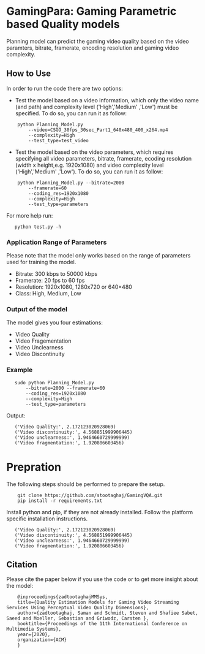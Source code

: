 # GamingPara: Gaming Parametric based Quality models

Planning model can predict the gaming video quality based on the video paramters, bitrate, framerate, encoding resolution and gaming video complexity. 


## How to Use
In order to run the code there are two options:
- Test the model based on a video information, which only the video name (and path) and complexity level ('High','Medium' ,'Low') must be specified. To do so, you can run it as follow:

```
    python Planning_Model.py 
        --video=CSGO_30fps_30sec_Part1_640x480_400_x264.mp4 
        --complexity=High 
        --test_type=test_video
```
- Test the model based on the video parameters, which requires specifying all video parameters, bitrate, framerate, ecoding resolution (width x height,e.g. 1920x1080) and video complexity level ('High','Medium' ,'Low').  To do so, you can run it as follow:

```
    python Planning_Model.py --bitrate=2000 
        --framerate=60 
        --coding_res=1920x1080 
        --complexity=High 
        --test_type=parameters
```

 For more help run:
 ```
    python test.py -h
```

### Application Range of Parameters 

Please note that the model only works based on the range of parameters used for training the model. 
- Bitrate: 300 kbps to 50000 kbps
- Framerate: 20 fps to 60 fps
- Resolution: 1920x1080, 1280x720 or 640×480
- Class: High, Medium, Low

### Output of the model
The model gives you four estimations: 
- Video Quality
- Video Fragementation
- Video Unclearness
- Video Discontinuity

### Example 
 ```
    sudo python Planning_Model.py 
        --bitrate=2000 --framerate=60 
        --coding_res=1920x1080 
        --complexity=High 
        --test_type=parameters
 ```
Output: 

 ```
    ('Video Quality:', 2.172123020928069)
    ('Video discontinuity:', 4.568851999906445)
    ('Video unclearness:', 1.9464660729999999)
    ('Video fragmentation:', 1.920806603456)
 ```

# Prepration 
The following steps should be performed to prepare the setup.
```
    git clone https://github.com/stootaghaj/GamingVQA.git 
    pip install -r requirements.txt
```


Install python and pip, if they are not already installed. Follow the platform specific installation instructions.
 ```
    ('Video Quality:', 2.172123020928069)
    ('Video discontinuity:', 4.568851999906445)
    ('Video unclearness:', 1.9464660729999999)
    ('Video fragmentation:', 1.920806603456)
 ```



## Citation 
Please cite the paper below if you use the code or to get more insight about the model:
```
    @inproceedings{zadtootaghajMMSys,
    title={Quality Estimation Models for Gaming Video Streaming Services Using Perceptual Video Quality Dimensions},
    author={zadtootaghaj, Saman and Schmidt, Steven and Shafiee Sabet, Saeed and Moeller, Sebastian and Griwodz, Carsten },
    booktitle={Proceedings of the 11th International Conference on Multimedia Systems},
    year={2020},
    organization={ACM}
    }
```